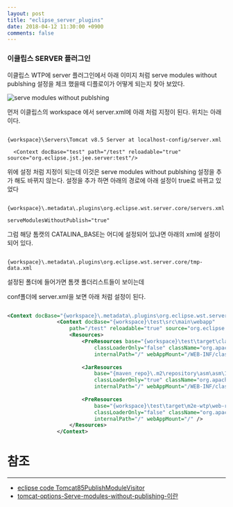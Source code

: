 ```yaml
---
layout: post
title: "eclipse_server_plugins"
date: 2018-04-12 11:30:00 +0900
comments: false
---
```


### 이클립스 SERVER 플러그인


이클립스 WTP에 server 플러그인에서 아래 이미지 처럼  serve modules without publshing 설정을 체크 했을때 디플로이가 어떻게 되는지 찾아 보았다.


![serve modules without publshing](https://sejoung.github.io/images/2018_04_12_01.jpg)

먼저 이클립스의 workspace 에서 server.xml에 아래 처럼 지정이 된다. 위치는 아래이다.


```

{workspace}\Servers\Tomcat v8.5 Server at localhost-config/server.xml

  <Context docBase="test" path="/test" reloadable="true" source="org.eclipse.jst.jee.server:test"/>

```

위에 설정 처럼 지정이 되는데 이것은 serve modules without publshing 설정을 추가 해도 바뀌지 않는다.
설정을 추가 하면 아래의 경로에 아래 설정이 true로 바뀌고 있었다

```

{workspace}\.metadata\.plugins\org.eclipse.wst.server.core/servers.xml

serveModulesWithoutPublish="true"  

```
그럼 해당 톰캣의 CATALINA_BASE는 어디에 설정되어 있냐면 아래의 xml에 설정이 되어 있다.

```

{workspace}\.metadata\.plugins\org.eclipse.wst.server.core/tmp-data.xml

```

설정된 폴더에 들어가면 톰캣 폴더리스트들이 보이는데 

conf폴더에 server.xml을 보면 아래 처럼 설정이 된다.

```xml

<Context docBase="{workspace}\.metadata\.plugins\org.eclipse.wst.server.core\tmp1\wtpwebapps\ROOT" path="" reloadable="false" />
				<Context docBase="{workspace}\test\src\main\webapp"
					path="/test" reloadable="true" source="org.eclipse.jst.jee.server:test">
					<Resources>
						<PreResources base="{workspace}\test\target\classes"
							classLoaderOnly="false" className="org.apache.catalina.webresources.DirResourceSet"
							internalPath="/" webAppMount="/WEB-INF/classes" />
					
						<JarResources
							base="{maven_repo}\.m2\repository\asm\asm\1.5.3\asm-1.5.3.jar"
							classLoaderOnly="true" className="org.apache.catalina.webresources.JarResourceSet"
							internalPath="/" webAppMount="/WEB-INF/classes" />
					
						<PreResources
							base="{workspace}\test\target\m2e-wtp\web-resources"
							classLoaderOnly="false" className="org.apache.catalina.webresources.DirResourceSet"
							internalPath="/" webAppMount="/" />
					</Resources>
				</Context>
```


# 참조 
-----
* [eclipse code Tomcat85PublishModuleVisitor](http://git.eclipse.org/c/gerrit/servertools/webtools.servertools.git/tree/plugins/org.eclipse.jst.server.tomcat.core/tomcatcore/org/eclipse/jst/server/tomcat/core/internal/Tomcat85PublishModuleVisitor.java)
* [tomcat-options-Serve-modules-without-publishing-이란](http://reimaginer.tistory.com/entry/tomcat-options-Serve-modules-without-publishing-%EC%9D%B4%EB%9E%80)


